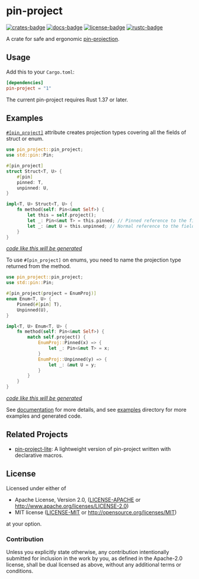 # pin-project

[![crates-badge]][crates-url]
[![docs-badge]][docs-url]
[![license-badge]][license]
[![rustc-badge]][rustc-url]

[crates-badge]: https://img.shields.io/crates/v/pin-project.svg
[crates-url]: https://crates.io/crates/pin-project
[docs-badge]: https://docs.rs/pin-project/badge.svg
[docs-url]: https://docs.rs/pin-project
[license-badge]: https://img.shields.io/badge/license-Apache--2.0%20OR%20MIT-blue.svg
[license]: #license
[rustc-badge]: https://img.shields.io/badge/rustc-1.37+-lightgray.svg
[rustc-url]: https://blog.rust-lang.org/2019/08/15/Rust-1.37.0.html

A crate for safe and ergonomic [pin-projection].

## Usage

Add this to your `Cargo.toml`:

```toml
[dependencies]
pin-project = "1"
```

The current pin-project requires Rust 1.37 or later.

## Examples

[`#[pin_project]`][`pin_project`] attribute creates projection types
covering all the fields of struct or enum.

```rust
use pin_project::pin_project;
use std::pin::Pin;

#[pin_project]
struct Struct<T, U> {
    #[pin]
    pinned: T,
    unpinned: U,
}

impl<T, U> Struct<T, U> {
    fn method(self: Pin<&mut Self>) {
        let this = self.project();
        let _: Pin<&mut T> = this.pinned; // Pinned reference to the field
        let _: &mut U = this.unpinned; // Normal reference to the field
    }
}
```

[*code like this will be generated*][struct-default-expanded]

To use `#[pin_project]` on enums, you need to name the projection type
returned from the method.

```rust
use pin_project::pin_project;
use std::pin::Pin;

#[pin_project(project = EnumProj)]
enum Enum<T, U> {
    Pinned(#[pin] T),
    Unpinned(U),
}

impl<T, U> Enum<T, U> {
    fn method(self: Pin<&mut Self>) {
        match self.project() {
            EnumProj::Pinned(x) => {
                let _: Pin<&mut T> = x;
            }
            EnumProj::Unpinned(y) => {
                let _: &mut U = y;
            }
        }
    }
}
```

[*code like this will be generated*][enum-default-expanded]

See [documentation][docs-url] for more details, and
see [examples] directory for more examples and generated code.

[`pin_project`]: https://docs.rs/pin-project/1/pin_project/attr.pin_project.html
[enum-default-expanded]: examples/enum-default-expanded.rs
[examples]: examples/README.md
[pin-projection]: https://doc.rust-lang.org/nightly/std/pin/index.html#projections-and-structural-pinning
[struct-default-expanded]: examples/struct-default-expanded.rs

## Related Projects

* [pin-project-lite]: A lightweight version of pin-project written with declarative macros.

[pin-project-lite]: https://github.com/taiki-e/pin-project-lite

## License

Licensed under either of

* Apache License, Version 2.0, ([LICENSE-APACHE](LICENSE-APACHE) or <http://www.apache.org/licenses/LICENSE-2.0>)
* MIT license ([LICENSE-MIT](LICENSE-MIT) or <http://opensource.org/licenses/MIT>)

at your option.

### Contribution

Unless you explicitly state otherwise, any contribution intentionally submitted for inclusion in the work by you, as defined in the Apache-2.0 license, shall be dual licensed as above, without any additional terms or conditions.
